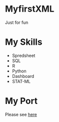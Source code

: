 # MyfirstXML
Just for fun 

# My Skills 
- Spredsheet 
- SQL
- R
- Python
- Dashboard 
- STAT-ML 

# My Port 
Please see [here](www.google.com) 
